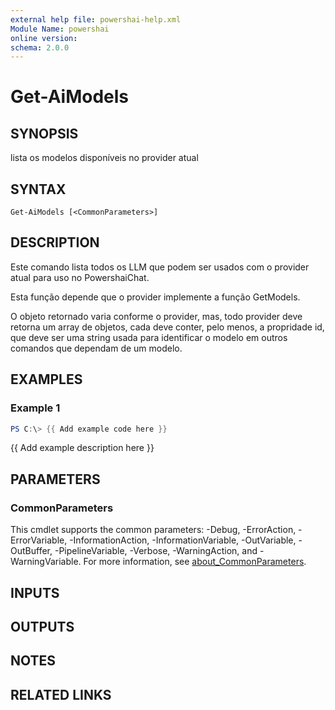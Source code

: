 ```yaml
---
external help file: powershai-help.xml
Module Name: powershai
online version:
schema: 2.0.0
---
```


# Get-AiModels

## SYNOPSIS
lista os modelos disponíveis no provider atual

## SYNTAX

```
Get-AiModels [<CommonParameters>]
```

## DESCRIPTION
Este comando lista todos os LLM que podem ser usados com o provider atual para uso no PowershaiChat.
 
Esta função depende que o provider implemente a função GetModels.

O objeto retornado varia conforme o provider, mas, todo provider deve retorna um array de objetos, cada deve conter, pelo menos, a propridade id, que deve ser uma string usada para identificar o modelo em outros comandos que dependam de um modelo.

## EXAMPLES

### Example 1
```powershell
PS C:\> {{ Add example code here }}
```

{{ Add example description here }}

## PARAMETERS

### CommonParameters
This cmdlet supports the common parameters: -Debug, -ErrorAction, -ErrorVariable, -InformationAction, -InformationVariable, -OutVariable, -OutBuffer, -PipelineVariable, -Verbose, -WarningAction, and -WarningVariable. For more information, see [about_CommonParameters](http://go.microsoft.com/fwlink/?LinkID=113216).

## INPUTS

## OUTPUTS

## NOTES

## RELATED LINKS
